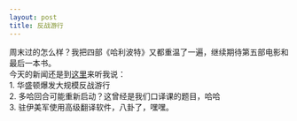 ```yaml
---
layout: post
title: 反战游行
---
```


<p>周末过的怎么样？我把四部《哈利波特》又都重温了一遍，继续期待第五部电影和最后一本书。<br />
今天的新闻还是到<a href="http://www.francaisblog.com.cn/node/509">这里</a>来听我说：<br />
1.	华盛顿爆发大规模反战游行<br />
2.	多哈回合可能重新启动？这曾经是我们口译课的题目，哈哈<br />
3.	驻伊美军使用高级翻译软件，八卦了，嘿嘿。</p>
